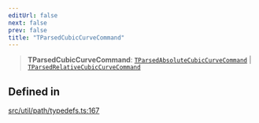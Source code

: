 ```yaml
---
editUrl: false
next: false
prev: false
title: "TParsedCubicCurveCommand"
---
```


> **TParsedCubicCurveCommand**: [`TParsedAbsoluteCubicCurveCommand`](/api/namespaces/util/type-aliases/tparsedabsolutecubiccurvecommand/) \| [`TParsedRelativeCubicCurveCommand`](/api/namespaces/util/type-aliases/tparsedrelativecubiccurvecommand/)

## Defined in

[src/util/path/typedefs.ts:167](https://github.com/fabricjs/fabric.js/blob/v6.0.0-rc4/src/util/path/typedefs.ts#L167)
